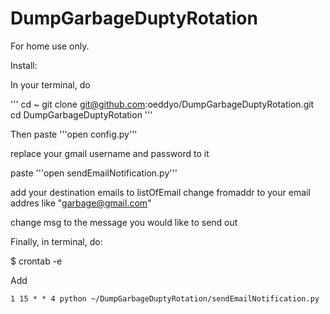DumpGarbageDuptyRotation
========================

For home use only. 

Install:

In your terminal, do

'''
cd ~
git clone git@github.com:oeddyo/DumpGarbageDuptyRotation.git
cd DumpGarbageDuptyRotation
'''

Then paste
'''open config.py'''

replace your gmail username and password to it

paste
'''open sendEmailNotification.py'''

add your destination emails to listOfEmail
change fromaddr to your email addres like "garbage@gmail.com"

change msg to the message you would like to send out


Finally, in terminal, do: 

$ crontab -e

Add 
```
1 15 * * 4 python ~/DumpGarbageDuptyRotation/sendEmailNotification.py
```


